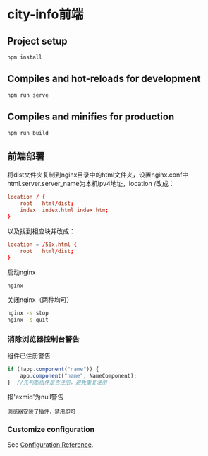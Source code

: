 # city-info前端

## Project setup
```
npm install
```

## Compiles and hot-reloads for development
```
npm run serve
```

## Compiles and minifies for production
```
npm run build
```

## 前端部署
将dist文件夹复制到nginx目录中的html文件夹，设置nginx.conf中html.server.server_name为本机ipv4地址，location /改成：
```conf
location / {
    root   html/dist;
    index  index.html index.htm;
}
```
以及找到相应块并改成：
```conf
location = /50x.html {
    root   html/dist;
}
```
启动nginx
```sh
nginx
```
关闭nginx（两种均可）
```sh
nginx -s stop
nginx -s quit
```

### 消除浏览器控制台警告
组件已注册警告
```js
if (!app.component("name")) {
    app.component("name", NameComponent);
}  //先判断组件是否注册，避免重复注册
```
报'exmid'为null警告
```
浏览器安装了插件，禁用即可
```

### Customize configuration
See [Configuration Reference](https://cli.vuejs.org/config/).
